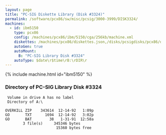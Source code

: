 ```yaml
---
layout: page
title: "PC-SIG Diskette Library (Disk #3324)"
permalink: /software/pcx86/sw/misc/pcsig/3000-3999/DISK3324/
machines:
  - id: ibm5150
    type: pcx86
    config: /machines/pcx86/ibm/5150/cga/256kb/machine.xml
    diskettes: /machines/pcx86/diskettes.json,/disks/pcsigdisks/pcx86/diskettes.json
    autoGen: true
    autoMount:
      B: "PC-SIG Library Disk #3324"
    autoType: $date\r$time\rB:\rDIR\r
---
```


{% include machine.html id="ibm5150" %}

### Directory of PC-SIG Library Disk #3324

     Volume in drive A has no label
     Directory of A:\

    OVERKILL ZIP    343614  12-14-92   1:09p
    GO       TXT      1694  12-14-92   3:02p
    GO       BAT        38   1-31-91  12:58a
            3 file(s)     345346 bytes
                           15360 bytes free
